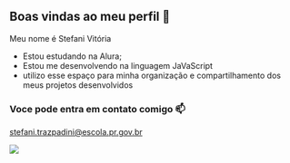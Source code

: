 ## Boas vindas ao meu perfil 💙

Meu nome é Stefani Vitória

- Estou estudando na Alura;
- Estou me desenvolvendo na linguagem JaVaScript
- utilizo esse espaço para minha organização e compartilhamento dos meus projetos desenvolvidos

### Voce pode entra em contato comigo 📫

stefani.trazpadini@escola.pr.gov.br

![](https://media1.tenor.com/m/s1NLrlezO1AAAAAC/cute-bucktooth.gif0)
